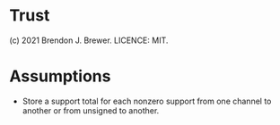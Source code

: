 Trust
=====

(c) 2021 Brendon J. Brewer. LICENCE: MIT.

Assumptions
===========

* Store a support total for each nonzero support from one channel to another
  or from unsigned to another.
